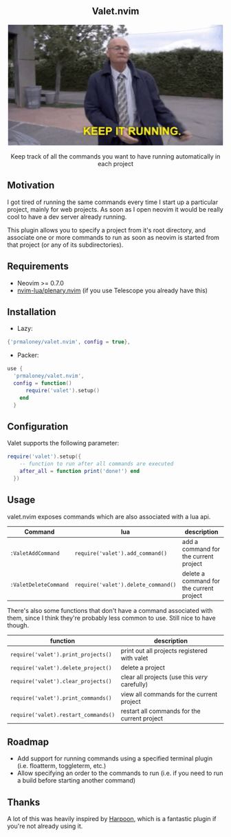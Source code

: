 <p align="center">
  <h2 align="center">Valet.nvim</h2>
</p>

<p align="center">
  <img src="keep-it-running.gif" width="500" >
</p>

<p align="center">
Keep track of all the commands you want to have running automatically in each project
</p>

## Motivation

I got tired of running the same commands every time I start up a particular
project, mainly for web projects. As soon as I open neovim it would be really
cool to have a dev server already running.

This plugin allows you to specify a
project from it's root directory, and associate one or more commands to run as
soon as neovim is started from that project (or any of its subdirectories).

## Requirements

- Neovim >= 0.7.0
- [nvim-lua/plenary.nvim](https://github.com/nvim-lua/plenary.nvim) (if you use
  Telescope you already have this)

## Installation

- Lazy:

```lua
{'prmaloney/valet.nvim', config = true},
```

- Packer:

```lua
use {
  'prmaloney/valet.nvim',
  config = function()
      require('valet').setup()
    end
  }
```

## Configuration

Valet supports the following parameter:

```lua
require('valet').setup({
    -- function to run after all commands are executed
    after_all = function print('done!') end
  })
```

## Usage

valet.nvim exposes commands which are also associated with a lua api.

<!-- commands:start -->

| Command               | lua                                 | description                              |
| --------------------- | ----------------------------------- | ---------------------------------------- |
| `:ValetAddCommand`    | `require('valet').add_command()`    | add a command for the current project    |
| `:ValetDeleteCommand` | `require('valet').delete_command()` | delete a command for the current project |

<!-- commands:end -->

There's also some functions that don't have a command associated with them,
since I think they're probably less common to use. Still nice to have though.

| function                             | description                                    |
| ------------------------------------ | ---------------------------------------------- |
| `require('valet').print_projects()`  | print out all projects registered with valet   |
| `require('valet').delete_project()`  | delete a project                               |
| `require('valet').clear_projects()`  | clear all projects (use this _very_ carefully) |
| `require('valet').print_commands()`  | view all commands for the current project      |
| `require('valet).restart_commands()` | restart all commands for the current project   |

## Roadmap

- Add support for running commands using a specified terminal plugin (i.e.
  floatterm, toggleterm, etc.)
- Allow specifying an order to the commands to run (i.e. if you need to run a build before starting
  another command)

## Thanks

A lot of this was heavily inspired by [Harpoon](https://github.com/ThePrimeagen/harpoon), which is a fantastic plugin if you're not already using it.
